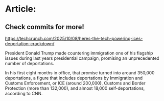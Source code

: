 # Article:

## Check commits for more!
https://techcrunch.com/2025/10/08/heres-the-tech-powering-ices-deportation-crackdown/

President Donald Trump made countering immigration one of his flagship issues during last years presidential campaign, promising an unprecedented number of deportations.

In his first eight months in office, that promise turned into around 350,000 deportations, a figure that includes deportations by Immigration and Customs Enforcement, or ICE (around 200,000), Customs and Border Protection (more than 132,000), and almost 18,000 self-deportations, according to CNN.